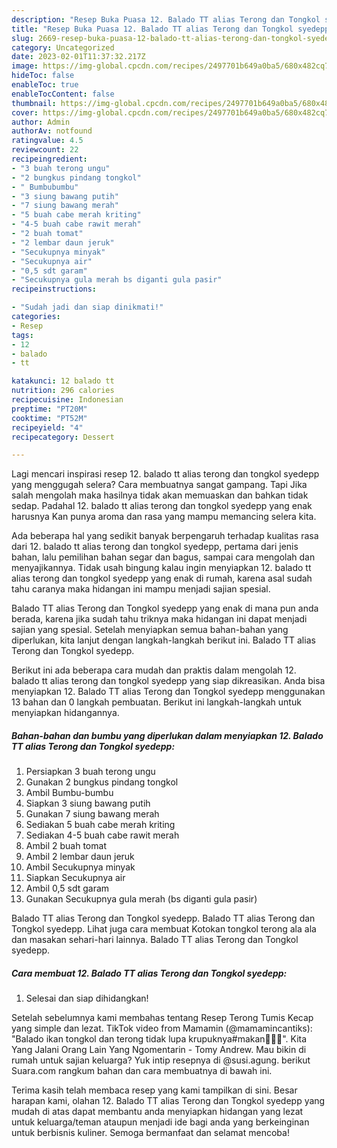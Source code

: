 ```yaml
---
description: "Resep Buka Puasa 12. Balado TT alias Terong dan Tongkol syedepp, Lezat"
title: "Resep Buka Puasa 12. Balado TT alias Terong dan Tongkol syedepp, Lezat"
slug: 2669-resep-buka-puasa-12-balado-tt-alias-terong-dan-tongkol-syedepp-lezat
category: Uncategorized
date: 2023-02-01T11:37:32.217Z
image: https://img-global.cpcdn.com/recipes/2497701b649a0ba5/680x482cq70/12-balado-tt-alias-terong-dan-tongkol-syedepp-foto-resep-utama.jpg
hideToc: false
enableToc: true
enableTocContent: false
thumbnail: https://img-global.cpcdn.com/recipes/2497701b649a0ba5/680x482cq70/12-balado-tt-alias-terong-dan-tongkol-syedepp-foto-resep-utama.jpg
cover: https://img-global.cpcdn.com/recipes/2497701b649a0ba5/680x482cq70/12-balado-tt-alias-terong-dan-tongkol-syedepp-foto-resep-utama.jpg
author: Admin
authorAv: notfound
ratingvalue: 4.5
reviewcount: 22
recipeingredient:
- "3 buah terong ungu"
- "2 bungkus pindang tongkol"
- " Bumbubumbu"
- "3 siung bawang putih"
- "7 siung bawang merah"
- "5 buah cabe merah kriting"
- "4-5 buah cabe rawit merah"
- "2 buah tomat"
- "2 lembar daun jeruk"
- "Secukupnya minyak"
- "Secukupnya air"
- "0,5 sdt garam"
- "Secukupnya gula merah bs diganti gula pasir"
recipeinstructions:

- "Sudah jadi dan siap dinikmati!"
categories:
- Resep
tags:
- 12
- balado
- tt

katakunci: 12 balado tt 
nutrition: 296 calories
recipecuisine: Indonesian
preptime: "PT20M"
cooktime: "PT52M"
recipeyield: "4"
recipecategory: Dessert

---
```



Lagi mencari inspirasi resep 12. balado tt alias terong dan tongkol syedepp yang menggugah selera? Cara membuatnya sangat gampang. Tapi Jika salah mengolah maka hasilnya tidak akan memuaskan dan bahkan tidak sedap. Padahal 12. balado tt alias terong dan tongkol syedepp yang enak harusnya Kan punya aroma dan rasa yang mampu memancing selera kita.


Ada beberapa hal yang sedikit banyak berpengaruh terhadap kualitas rasa dari 12. balado tt alias terong dan tongkol syedepp, pertama dari jenis bahan, lalu pemilihan bahan segar dan bagus, sampai cara mengolah dan menyajikannya. Tidak usah bingung kalau ingin menyiapkan 12. balado tt alias terong dan tongkol syedepp yang enak di rumah, karena asal sudah tahu caranya maka hidangan ini mampu menjadi sajian spesial.

Balado TT alias Terong dan Tongkol syedepp yang enak di mana pun anda berada, karena jika sudah tahu triknya maka hidangan ini dapat menjadi sajian yang spesial. Setelah menyiapkan semua bahan-bahan yang diperlukan, kita lanjut dengan langkah-langkah berikut ini. Balado TT alias Terong dan Tongkol syedepp.


Berikut ini ada beberapa cara mudah dan praktis dalam mengolah 12. balado tt alias terong dan tongkol syedepp yang siap dikreasikan. Anda bisa menyiapkan 12. Balado TT alias Terong dan Tongkol syedepp menggunakan 13 bahan dan 0 langkah pembuatan. Berikut ini langkah-langkah untuk menyiapkan hidangannya.

<!--inarticleads1-->

##### Bahan-bahan dan bumbu yang diperlukan dalam menyiapkan 12. Balado TT alias Terong dan Tongkol syedepp:

1. Persiapkan 3 buah terong ungu
1. Gunakan 2 bungkus pindang tongkol
1. Ambil  Bumbu-bumbu
1. Siapkan 3 siung bawang putih
1. Gunakan 7 siung bawang merah
1. Sediakan 5 buah cabe merah kriting
1. Sediakan 4-5 buah cabe rawit merah
1. Ambil 2 buah tomat
1. Ambil 2 lembar daun jeruk
1. Ambil Secukupnya minyak
1. Siapkan Secukupnya air
1. Ambil 0,5 sdt garam
1. Gunakan Secukupnya gula merah (bs diganti gula pasir)


Balado TT alias Terong dan Tongkol syedepp. Balado TT alias Terong dan Tongkol syedepp. Lihat juga cara membuat Kotokan tongkol terong ala ala dan masakan sehari-hari lainnya. Balado TT alias Terong dan Tongkol syedepp. 

<!--inarticleads2-->

##### Cara membuat 12. Balado TT alias Terong dan Tongkol syedepp:


1. Selesai dan siap dihidangkan!

Setelah sebelumnya kami membahas tentang Resep Terong Tumis Kecap yang simple dan lezat. TikTok video from Mamamin (@mamamincantiks): &#34;Balado ikan tongkol dan terong tidak lupa krupuknya#makan🍜😋😋&#34;. Kita Yang Jalani Orang Lain Yang Ngomentarin - Tomy Andrew. Mau bikin di rumah untuk sajian keluarga? Yuk intip resepnya di @susi.agung. berikut Suara.com rangkum bahan dan cara membuatnya di bawah ini. 

Terima kasih telah membaca resep yang kami tampilkan di sini. Besar harapan kami, olahan 12. Balado TT alias Terong dan Tongkol syedepp yang mudah di atas dapat membantu anda menyiapkan hidangan yang lezat untuk keluarga/teman ataupun menjadi ide bagi anda yang berkeinginan untuk berbisnis kuliner. Semoga bermanfaat dan selamat mencoba!
